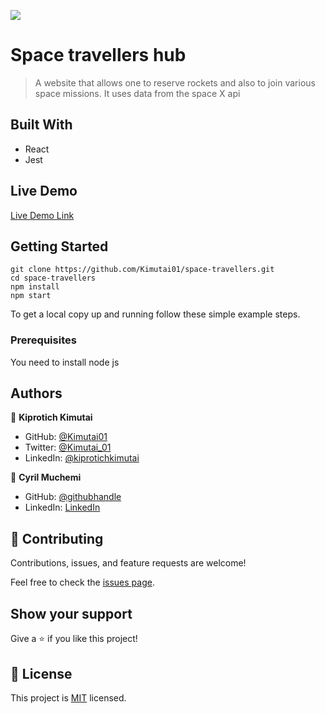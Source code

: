 ![](https://img.shields.io/badge/Microverse-blueviolet)

# Space travellers hub

> A website that allows one to reserve rockets and also to join various space missions. It uses data from the space X api


## Built With

- React
- Jest

## Live Demo 

[Live Demo Link](https://imaginative-speculoos-d94492.netlify.app/)


## Getting Started


    git clone https://github.com/Kimutai01/space-travellers.git
    cd space-travellers
    npm install
    npm start
    


To get a local copy up and running follow these simple example steps.

### Prerequisites
You need to install node js


## Authors

👤 **Kiprotich Kimutai**

- GitHub: [@Kimutai01](https://github.com/Kimutai01)
- Twitter: [@Kimutai_01](https://twitter.com/Kimutai_01?s=09)
- LinkedIn: [@kiprotichkimutai](https://www.linkedin.com/m/in/kimutai-kiprotich-1b5045216)

👤 **Cyril Muchemi**

- GitHub: [@githubhandle](https://github.com/cyrilmuchemi)
- LinkedIn: [LinkedIn](https://www.linkedin.com/in/cyril-muchemi/)

## 🤝 Contributing

Contributions, issues, and feature requests are welcome!

Feel free to check the [issues page](../../issues/).

## Show your support

Give a ⭐️ if you like this project!


## 📝 License

This project is [MIT](./MIT.md) licensed.
